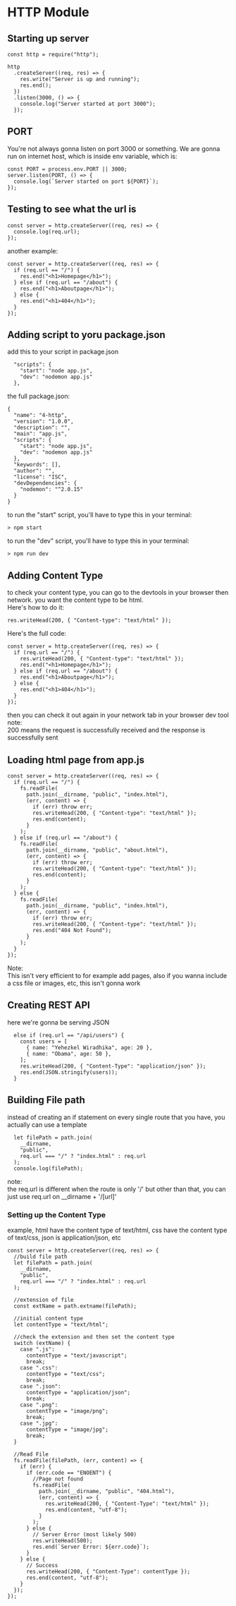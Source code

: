 # HTTP Module

## Starting up server

```
const http = require("http");

http
  .createServer((req, res) => {
    res.write("Server is up and running");
    res.end();
  })
  .listen(3000, () => {
    console.log("Server started at port 3000");
  });

```

## PORT

You're not always gonna listen on port 3000 or something. We are gonna run on internet host, which is inside env variable, which is:

```
const PORT = process.env.PORT || 3000;
server.listen(PORT, () => {
  console.log(`Server started on port ${PORT}`);
});
```

## Testing to see what the url is

```
const server = http.createServer((req, res) => {
  console.log(req.url);
});
```

another example:

```
const server = http.createServer((req, res) => {
  if (req.url == "/") {
    res.end("<h1>Homepage</h1>");
  } else if (req.url == "/about") {
    res.end("<h1>Aboutpage</h1>");
  } else {
    res.end("<h1>404</h1>");
  }
});
```

## Adding script to yoru package.json

add this to your script in package.json

```
  "scripts": {
    "start": "node app.js",
    "dev": "nodemon app.js"
  },
```

the full package.json:

```
{
  "name": "4-http",
  "version": "1.0.0",
  "description": "",
  "main": "app.js",
  "scripts": {
    "start": "node app.js",
    "dev": "nodemon app.js"
  },
  "keywords": [],
  "author": "",
  "license": "ISC",
  "devDependencies": {
    "nodemon": "^2.0.15"
  }
}
```

to run the "start" script, you'll have to type this in your terminal:

```
> npm start
```

to run the "dev" script, you'll have to type this in your terminal:

```
> npm run dev
```

## Adding Content Type

to check your content type, you can go to the devtools in your browser then network. you want the content type to be html.
<br>
Here's how to do it:

```
res.writeHead(200, { "Content-type": "text/html" });
```

Here's the full code:

```
const server = http.createServer((req, res) => {
  if (req.url == "/") {
    res.writeHead(200, { "Content-type": "text/html" });
    res.end("<h1>Homepage</h1>");
  } else if (req.url == "/about") {
    res.end("<h1>Aboutpage</h1>");
  } else {
    res.end("<h1>404</h1>");
  }
});
```

then you can check it out again in your network tab in your browser dev tool
<br>
note:
<br>
200 means the request is successfully received and the response is successfully sent

## Loading html page from app.js

```
const server = http.createServer((req, res) => {
  if (req.url == "/") {
    fs.readFile(
      path.join(__dirname, "public", "index.html"),
      (err, content) => {
        if (err) throw err;
        res.writeHead(200, { "Content-type": "text/html" });
        res.end(content);
      }
    );
  } else if (req.url == "/about") {
    fs.readFile(
      path.join(__dirname, "public", "about.html"),
      (err, content) => {
        if (err) throw err;
        res.writeHead(200, { "Content-type": "text/html" });
        res.end(content);
      }
    );
  } else {
    fs.readFile(
      path.join(__dirname, "public", "index.html"),
      (err, content) => {
        if (err) throw err;
        res.writeHead(200, { "Content-type": "text/html" });
        res.end("404 Not Found");
      }
    );
  }
});
```

Note:<br>
This isn't very efficient to for example add pages, also if you wanna include a css file or images, etc, this isn't gonna work

## Creating REST API

here we're gonna be serving JSON

```
  else if (req.url == "/api/users") {
    const users = [
      { name: "Yehezkel Wiradhika", age: 20 },
      { name: "Obama", age: 50 },
    ];
    res.writeHead(200, { "Content-Type": "application/json" });
    res.end(JSON.stringify(users));
  }
```

## Building File path

instead of creating an if statement on every single route that you have, you actually can use a template

```
  let filePath = path.join(
    __dirname,
    "public",
    req.url === "/" ? "index.html" : req.url
  );
  console.log(filePath);
```

note:
<br>
the req.url is different when the route is only '/' but other than that, you can just use req.url on \_\_dirname + '/\[url\]'

### Setting up the Content Type

example, html have the content type of text/html, css have the content type of text/css, json is application/json, etc

```
const server = http.createServer((req, res) => {
  //build file path
  let filePath = path.join(
    __dirname,
    "public",
    req.url === "/" ? "index.html" : req.url
  );

  //extension of file
  const extName = path.extname(filePath);

  //initial content type
  let contentType = "text/html";

  //check the extension and then set the content type
  switch (extName) {
    case ".js":
      contentType = "text/javascript";
      break;
    case ".css":
      contentType = "text/css";
      break;
    case ".json":
      contentType = "application/json";
      break;
    case ".png":
      contentType = "image/png";
      break;
    case ".jpg":
      contentType = "image/jpg";
      break;
  }

  //Read File
  fs.readFile(filePath, (err, content) => {
    if (err) {
      if (err.code == "ENOENT") {
        //Page not found
        fs.readFile(
          path.join(__dirname, "public", "404.html"),
          (err, content) => {
            res.writeHead(200, { "Content-Type": "text/html" });
            res.end(content, "utf-8");
          }
        );
      } else {
        // Server Error (most likely 500)
        res.writeHead(500);
        res.end(`Server Error: ${err.code}`);
      }
    } else {
      // Success
      res.writeHead(200, { "Content-Type": contentType });
      res.end(content, "utf-8");
    }
  });
});
```
